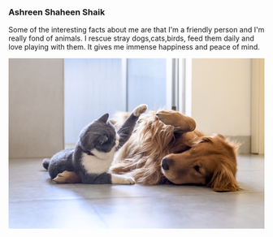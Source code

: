 ### Ashreen Shaheen Shaik

Some of the interesting facts about me are that I'm a friendly person and I'm really fond of animals.
I rescue stray dogs,cats,birds, feed them daily and love playing with them. It gives me immense happiness and peace of mind.

![Image](dogcat.jpeg)
